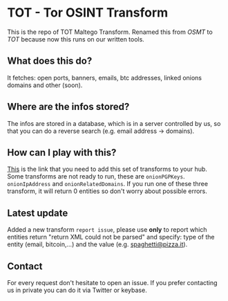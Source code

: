 # TOT - Tor OSINT Transform

This is the repo of TOT Maltego Transform.
Renamed this from *OSMT* to *TOT* because now this runs on our written tools.

## What does this do?

It fetches: open ports, banners, emails, btc addresses, linked onions domains and other (soon).

## Where are the infos stored?

The infos are stored in a database, which is in a server controlled by us, so that you can do a reverse search (e.g. email address -> domains).

## How can I play with this?

[This](https://cetas.paterva.com/TDS/runner/showseed/fpoldiklLZnPm7) is the link that you need to add this set of transforms to your hub. Some transforms are not ready to run, these are `onionPGPKeys`. `onionIpAddress` and `onionRelatedDomains`. If you run one of these three transform, it will return 0 entities so don't worry about possible errors.

## Latest update
Added a new transform `report issue`, please use **only** to report which entities return "return XML could not be parsed" and specify: type of the entity (email, bitcoin,...) and the value (e.g. spaghetti@pizza.it).

## Contact

For every request don't hesitate to open an issue. If you prefer contacting us in private you can do it via Twitter or keybase.
